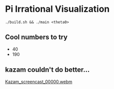 # Pi Irrational Visualization

```console
./build.sh && ./main <theta0> 

```

## Cool numbers to try
 - 40
 - 190

## kazam couldn't do better...
[Kazam_screencast_00000.webm](https://github.com/BudgetBytes/Pi-irrational-visualization/assets/132462571/cce5363c-9b6c-4954-9955-6c1f81e8b29e)


